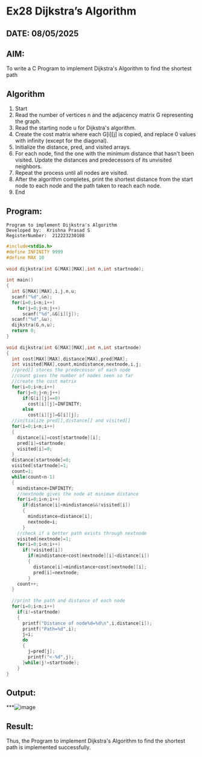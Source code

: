 # Ex28 Dijkstra’s Algorithm
## DATE: 08/05/2025
## AIM:
To write a C Program to implement Dijkstra's Algorithm to find the shortest path

## Algorithm
1. Start
2. Read the number of vertices n and the adjacency matrix G representing the graph.
3. Read the starting node u for Dijkstra's algorithm.
4. Create the cost matrix where each G[i][j] is copied, and replace 0 values with infinity 
(except for the diagonal).
5. Initialize the distance, pred, and visited arrays.
6. For each node, find the one with the minimum distance that hasn't been visited. Update the 
distances and predecessors of its unvisited neighbors.
7. Repeat the process until all nodes are visited.
8. After the algorithm completes, print the shortest distance from the start node to each node 
and the path taken to reach each node.
9. End  

## Program:
```
Program to implement Dijkstra's Algorithm 
Developed by:  Krishna Prasad S
RegisterNumber:  212223230108
```
```c
#include<stdio.h>
#define INFINITY 9999
#define MAX 10
 
void dijkstra(int G[MAX][MAX],int n,int startnode);
 
int main()
{
  int G[MAX][MAX],i,j,n,u;
  scanf("%d",&n);
  for(i=0;i<n;i++)
    for(j=0;j<n;j++)
      scanf("%d",&G[i][j]);
  scanf("%d",&u);
  dijkstra(G,n,u);
  return 0;
}
 
void dijkstra(int G[MAX][MAX],int n,int startnode)
{ 
  int cost[MAX][MAX],distance[MAX],pred[MAX];
  int visited[MAX],count,mindistance,nextnode,i,j;
  //pred[] stores the predecessor of each node
  //count gives the number of nodes seen so far
  //create the cost matrix
  for(i=0;i<n;i++)
    for(j=0;j<n;j++)
      if(G[i][j]==0)
        cost[i][j]=INFINITY;
      else
        cost[i][j]=G[i][j];
  //initialize pred[],distance[] and visited[]
  for(i=0;i<n;i++)
  {
    distance[i]=cost[startnode][i];
    pred[i]=startnode;
    visited[i]=0;
  }
  distance[startnode]=0;
  visited[startnode]=1;
  count=1;
  while(count<n-1)
  {
    mindistance=INFINITY;
    //nextnode gives the node at minimum distance
    for(i=0;i<n;i++)
      if(distance[i]<mindistance&&!visited[i])
      {
        mindistance=distance[i];
        nextnode=i;
      }
    //check if a better path exists through nextnode
    visited[nextnode]=1;
    for(i=0;i<n;i++)
      if(!visited[i])
        if(mindistance+cost[nextnode][i]<distance[i])
        {
          distance[i]=mindistance+cost[nextnode][i];
          pred[i]=nextnode;
        }
    count++;
  }
   
  //print the path and distance of each node
  for(i=0;i<n;i++)
    if(i!=startnode)
    {
      printf("Distance of node%d=%d\n",i,distance[i]);
      printf("Path=%d",i);
      j=i;
      do
      {
        j=pred[j];
        printf("<-%d",j);
      }while(j!=startnode);
    }
}
```
## Output:

***![image](https://github.com/user-attachments/assets/121d86c2-a203-4174-aa9d-5389b62714ef)

## Result:
Thus, the Program to implement Dijkstra's Algorithm to find the shortest path is implemented successfully.
